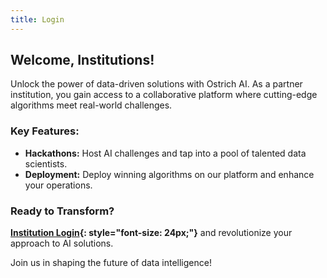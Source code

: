 ```yaml
---
title: Login
---
```


## Welcome, Institutions!

Unlock the power of data-driven solutions with Ostrich AI. As a partner institution, you gain access to a collaborative platform where cutting-edge algorithms meet real-world challenges.

### Key Features:

- **Hackathons:** Host AI challenges and tap into a pool of talented data scientists.
- **Deployment:** Deploy winning algorithms on our platform and enhance your operations.

### Ready to Transform?

**[Institution Login](https://ostrich.thedatascienceguy.online/banks){: style="font-size: 24px;"}** and revolutionize your approach to AI solutions.

Join us in shaping the future of data intelligence! 
